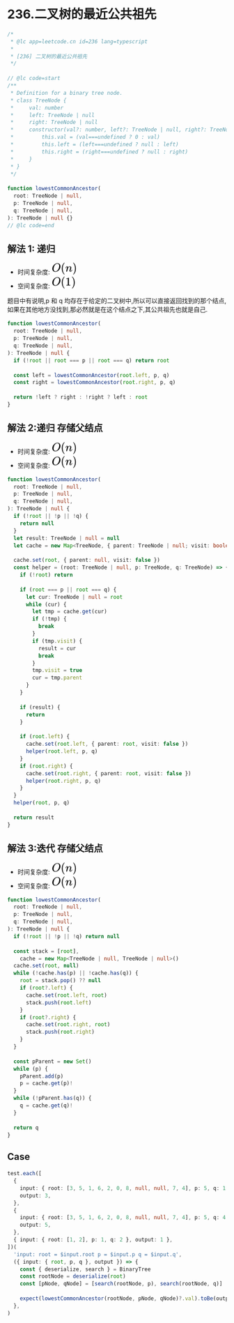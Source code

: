 # 236.二叉树的最近公共祖先

```ts
/*
 * @lc app=leetcode.cn id=236 lang=typescript
 *
 * [236] 二叉树的最近公共祖先
 */

// @lc code=start
/**
 * Definition for a binary tree node.
 * class TreeNode {
 *     val: number
 *     left: TreeNode | null
 *     right: TreeNode | null
 *     constructor(val?: number, left?: TreeNode | null, right?: TreeNode | null) {
 *         this.val = (val===undefined ? 0 : val)
 *         this.left = (left===undefined ? null : left)
 *         this.right = (right===undefined ? null : right)
 *     }
 * }
 */

function lowestCommonAncestor(
  root: TreeNode | null,
  p: TreeNode | null,
  q: TreeNode | null,
): TreeNode | null {}
// @lc code=end
```

## 解法 1: 递归

- 时间复杂度: <!-- $O(n)$ --> <img style="transform: translateY(0.1em); background: white;" src="./svg/o-n.svg" alt="O(n)">
- 空间复杂度: <!-- $O(1)$ --> <img style="transform: translateY(0.1em); background: white;" src="./svg/o-1.svg" alt="O(1)">

题目中有说明,p 和 q 均存在于给定的二叉树中,所以可以直接返回找到的那个结点,如果在其他地方没找到,那必然就是在这个结点之下,其公共祖先也就是自己.

```ts
function lowestCommonAncestor(
  root: TreeNode | null,
  p: TreeNode | null,
  q: TreeNode | null,
): TreeNode | null {
  if (!root || root === p || root === q) return root

  const left = lowestCommonAncestor(root.left, p, q)
  const right = lowestCommonAncestor(root.right, p, q)

  return !left ? right : !right ? left : root
}
```

## 解法 2:递归 存储父结点

- 时间复杂度: <!-- $O(n)$ --> <img style="transform: translateY(0.1em); background: white;" src="./svg/o-n.svg" alt="O(n)">
- 空间复杂度: <!-- $O(n)$ --> <img style="transform: translateY(0.1em); background: white;" src="./svg/o-n.svg" alt="O(n)">

```ts
function lowestCommonAncestor(
  root: TreeNode | null,
  p: TreeNode | null,
  q: TreeNode | null,
): TreeNode | null {
  if (!root || !p || !q) {
    return null
  }
  let result: TreeNode | null = null
  let cache = new Map<TreeNode, { parent: TreeNode | null; visit: boolean }>()

  cache.set(root, { parent: null, visit: false })
  const helper = (root: TreeNode | null, p: TreeNode, q: TreeNode) => {
    if (!root) return

    if (root === p || root === q) {
      let cur: TreeNode | null = root
      while (cur) {
        let tmp = cache.get(cur)
        if (!tmp) {
          break
        }
        if (tmp.visit) {
          result = cur
          break
        }
        tmp.visit = true
        cur = tmp.parent
      }
    }

    if (result) {
      return
    }

    if (root.left) {
      cache.set(root.left, { parent: root, visit: false })
      helper(root.left, p, q)
    }
    if (root.right) {
      cache.set(root.right, { parent: root, visit: false })
      helper(root.right, p, q)
    }
  }
  helper(root, p, q)

  return result
}
```

## 解法 3:迭代 存储父结点

- 时间复杂度: <!-- $O(n)$ --> <img style="transform: translateY(0.1em); background: white;" src="./svg/o-n.svg" alt="O(n)">
- 空间复杂度: <!-- $O(n)$ --> <img style="transform: translateY(0.1em); background: white;" src="./svg/o-n.svg" alt="O(n)">

```ts
function lowestCommonAncestor(
  root: TreeNode | null,
  p: TreeNode | null,
  q: TreeNode | null,
): TreeNode | null {
  if (!root || !p || !q) return null

  const stack = [root],
    cache = new Map<TreeNode | null, TreeNode | null>()
  cache.set(root, null)
  while (!cache.has(p) || !cache.has(q)) {
    root = stack.pop() ?? null
    if (root?.left) {
      cache.set(root.left, root)
      stack.push(root.left)
    }
    if (root?.right) {
      cache.set(root.right, root)
      stack.push(root.right)
    }
  }

  const pParent = new Set()
  while (p) {
    pParent.add(p)
    p = cache.get(p)!
  }
  while (!pParent.has(q)) {
    q = cache.get(q)!
  }

  return q
}
```

## Case

```ts
test.each([
  {
    input: { root: [3, 5, 1, 6, 2, 0, 8, null, null, 7, 4], p: 5, q: 1 },
    output: 3,
  },
  {
    input: { root: [3, 5, 1, 6, 2, 0, 8, null, null, 7, 4], p: 5, q: 4 },
    output: 5,
  },
  { input: { root: [1, 2], p: 1, q: 2 }, output: 1 },
])(
  'input: root = $input.root p = $input.p q = $input.q',
  ({ input: { root, p, q }, output }) => {
    const { deserialize, search } = BinaryTree
    const rootNode = deserialize(root)
    const [pNode, qNode] = [search(rootNode, p), search(rootNode, q)]

    expect(lowestCommonAncestor(rootNode, pNode, qNode)?.val).toBe(output)
  },
)
```

